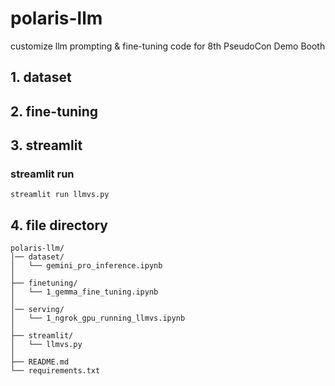# polaris-llm
customize llm prompting &amp; fine-tuning code for 8th PseudoCon Demo Booth 

## 1. dataset

## 2. fine-tuning

## 3. streamlit
### streamlit run
```
streamlit run llmvs.py
```

## 4. file directory
```
polaris-llm/
│── dataset/
│   └── gemini_pro_inference.ipynb
│
├── finetuning/
│   └── 1_gemma_fine_tuning.ipynb
│
│── serving/
│   └── 1_ngrok_gpu_running_llmvs.ipynb
│
├── streamlit/
│   └── llmvs.py
│    
├── README.md
└── requirements.txt
```


